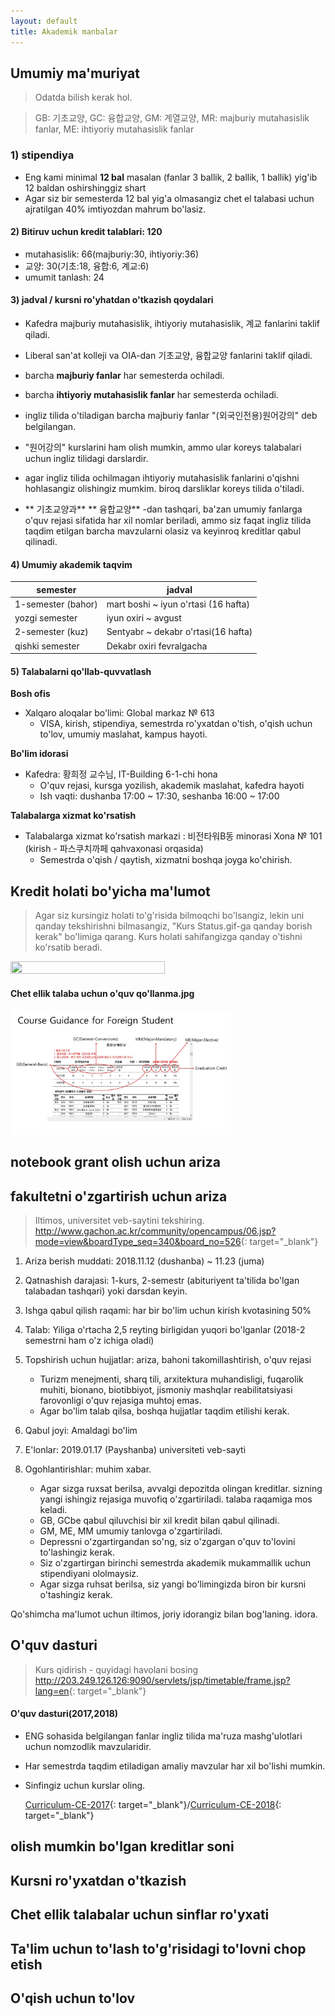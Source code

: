 ```yaml
---
layout: default
title: Akademik manbalar
---
```


## Umumiy ma'muriyat
 
> Odatda bilish kerak hol.

> GB: 기초교양, GC: 융합교양, GM: 계열교양, MR: majburiy mutahasislik fanlar, ME: ihtiyoriy mutahasislik fanlar

### 1) stipendiya
- Eng kami minimal **12 bal** masalan (fanlar 3 ballik, 2 ballik, 1 ballik) yig'ib 12 baldan oshirshinggiz shart 
- Agar siz bir semesterda 12 bal yig'a olmasangiz chet el talabasi uchun ajratilgan 40% imtiyozdan mahrum bo'lasiz. 

#### 2) Bitiruv uchun kredit talablari: 120
- mutahasislik: 66(majburiy:30, ihtiyoriy:36)
- 교양: 30(기초:18, 융합:6, 계교:6)
- umumit tanlash: 24

#### 3) jadval / kursni ro'yhatdan o'tkazish qoydalari
- Kafedra majburiy mutahasislik, ihtiyoriy mutahasislik, 계교 fanlarini taklif qiladi.
- Liberal san'at kolleji va  OIA-dan 기초교양, 융합교양 fanlarini taklif qiladi.
- barcha **majburiy fanlar** har semesterda ochiladi.
- barcha **ihtiyoriy mutahasislik fanlar** har semesterda ochiladi.
- ingliz tilida o'tiladigan barcha majburiy fanlar "(외국인전용)원어강의" deb belgilangan.
- "원어강의" kurslarini ham olish mumkin, ammo ular koreys talabalari uchun ingliz tilidagi darslardir.

- agar ingliz tilida ochilmagan ihtiyoriy mutahasislik fanlarini o'qishni hohlasangiz olishingiz mumkim. biroq darsliklar koreys tilida o'tiladi.
- ** 기초교양과** ** 융합교양** -dan tashqari, ba'zan umumiy fanlarga o'quv rejasi sifatida har xil nomlar beriladi, ammo siz faqat ingliz tilida taqdim etilgan barcha mavzularni olasiz va keyinroq kreditlar qabul qilinadi.


#### 4) Umumiy akademik taqvim

|semester|jadval|
|---|---|
|1-semester (bahor)|mart boshi ~ iyun o'rtasi (16 hafta)|
|yozgi semester| iyun oxiri ~ avgust|
|2-semester (kuz)| Sentyabr ~ dekabr o'rtasi(16 hafta)|
|qishki semester| Dekabr oxiri fevralgacha|

#### 5) Talabalarni qo'llab-quvvatlash
**Bosh ofis**
- Xalqaro aloqalar bo'limi: Global markaz № 613
  - VISA, kirish, stipendiya, semestrda ro'yxatdan o'tish, o'qish uchun to'lov, umumiy maslahat, kampus hayoti.

**Bo'lim idorasi**
 - Kafedra: 황희정 교수님, IT-Building 6-1-chi hona
   - O'quv rejasi, kursga yozilish, akademik maslahat, kafedra hayoti
   - Ish vaqti: dushanba 17:00 ~ 17:30, seshanba 16:00 ~ 17:00

**Talabalarga xizmat ko'rsatish**
- Talabalarga xizmat ko'rsatish markazi : 비전타워B동 minorasi Xona № 101 (kirish - 파스쿠치까페 qahvaxonasi orqasida)
  - Semestrda o'qish / qaytish, xizmatni boshqa joyga ko'chirish.

 ## Kredit holati bo'yicha ma'lumot
 > Agar siz kursingiz holati to'g'risida bilmoqchi bo'lsangiz, lekin uni qanday tekshirishni bilmasangiz, "Kurs Status.gif-ga qanday borish kerak" bo'limiga qarang. Kurs holati sahifangizga qanday o'tishni ko'rsatib beradi.


<img src="img/How to Go Course Status.gif" width="70%" height="70%">

#### Chet ellik talaba uchun o'quv qo'llanma.jpg


<img src="img/Course_Mannual_for_Foreign_Student.JPG" width="70%" height="70%">


 





## notebook grant olish uchun ariza
## fakultetni o'zgartirish uchun ariza

>Iltimos, universitet veb-saytini tekshiring.
><http://www.gachon.ac.kr/community/opencampus/06.jsp?mode=view&boardType_seq=340&board_no=526>{: target="_blank"}

1. Ariza berish muddati: 2018.11.12 (dushanba) ~ 11.23 (juma)

2. Qatnashish darajasi: 1-kurs, 2-semestr (abituriyent ta'tilida bo'lgan talabadan tashqari) yoki darsdan keyin.

3. Ishga qabul qilish raqami: har bir bo'lim uchun kirish kvotasining 50%

4. Talab: Yiliga o'rtacha 2,5 reyting birligidan yuqori bo'lganlar (2018-2 semestrni ham o'z ichiga oladi)

5. Topshirish uchun hujjatlar: ariza, bahoni takomillashtirish, o'quv rejasi
    * Turizm menejmenti, sharq tili, arxitektura muhandisligi, fuqarolik muhiti, bionano, biotibbiyot, jismoniy mashqlar reabilitatsiyasi farovonligi o'quv rejasiga muhtoj emas.
    * Agar bo'lim talab qilsa, boshqa hujjatlar taqdim etilishi kerak.

6. Qabul joyi: Amaldagi bo'lim

7. E'lonlar: 2019.01.17 (Payshanba) universiteti veb-sayti

8. Ogohlantirishlar: muhim xabar.<br>
    * Agar sizga ruxsat berilsa, avvalgi depozitda olingan kreditlar. sizning yangi ishingiz rejasiga muvofiq o'zgartiriladi. talaba raqamiga mos keladi.
    * GB, GCbe qabul qiluvchisi bir xil kredit bilan qabul qilinadi.
    * GM, ME, MM umumiy tanlovga o'zgartiriladi.
    * Depressni o'zgartirgandan so'ng, siz o'zgargan o'quv to'lovini to'lashingiz kerak.
    * Siz o'zgartirgan birinchi semestrda akademik mukammallik uchun stipendiyani ololmaysiz.
    * Agar sizga ruhsat berilsa, siz yangi bo'limingizda biron bir kursni o'tashingiz kerak.

Qo'shimcha ma'lumot uchun iltimos, joriy idorangiz bilan bog'laning. idora.


## O'quv dasturi
>Kurs qidirish - quyidagi havolani bosing
><http://203.249.126.126:9090/servlets/jsp/timetable/frame.jsp?lang=en>{: target="_blank"}

#### O'quv dasturi(2017,2018)
- ENG sohasida belgilangan fanlar ingliz tilida ma'ruza mashg'ulotlari uchun nomzodlik mavzularidir.
- Har semestrda taqdim etiladigan amaliy mavzular har xil bo'lishi mumkin.
- Sinfingiz uchun kurslar oling.

   [Curriculum-CE-2017](pdf/Curriculum-CE-2017.pdf){: target="_blank"}/[Curriculum-CE-2018](pdf/Curriculum-CE-2018.pdf){: target="_blank"}
## olish mumkin bo'lgan kreditlar soni
## Kursni ro'yxatdan o'tkazish
## Chet ellik talabalar uchun sinflar ro'yxati
## Ta'lim uchun to'lash to'g'risidagi to'lovni chop etish

## O'qish uchun to'lov

